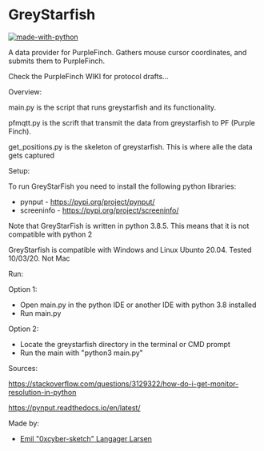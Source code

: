 # GreyStarfish
[![made-with-python](https://img.shields.io/badge/Made%20with-Python-1f425f.svg)](https://www.python.org/)

A data provider for PurpleFinch.
Gathers mouse cursor coordinates, and submits them to PurpleFinch.


Check the PurpleFinch WIKI for protocol drafts...

Overview:

main.py is the script that runs greystarfish and its functionality.

pfmqtt.py is the scrift that transmit the data from greystarfish to PF (Purple Finch).

get_positions.py is the skeleton of greystarfish. This is where alle the data gets captured

Setup:

To run GreyStarFish you need to install the following python libraries:

- pynput - https://pypi.org/project/pynput/
- screeninfo - https://pypi.org/project/screeninfo/

Note that GreyStarFish is written in python 3.8.5. This means that it is not compatible with python 2

GreyStarfish is compatible with Windows and Linux Ubunto 20.04. Tested 10/03/20. Not Mac 

Run:

Option 1:
- Open main.py in the python IDE or another IDE with python 3.8 installed
- Run main.py

Option 2:
- Locate the greystarfish directory in the terminal or CMD prompt
- Run the main with "python3 main.py"



Sources: 

https://stackoverflow.com/questions/3129322/how-do-i-get-monitor-resolution-in-python

https://pynput.readthedocs.io/en/latest/

Made by:
- [Emil "0xcyber-sketch" Langager Larsen](https://github.com/0xcyber-sketch)


